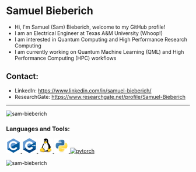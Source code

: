 # Samuel Bieberich


- Hi, I'm Samuel (Sam) Bieberich, welcome to my GitHub profile!
- I am an Electrical Engineer at Texas A&M University (Whoop!)
- I am interested in Quantum Computing and High Performance Research Computing
- I am currently working on Quantum Machine Learning (QML) and High Performance Computing (HPC) workflows

## Contact: 
- LinkedIn: https://www.linkedin.com/in/samuel-bieberich/
- ResearchGate: https://www.researchgate.net/profile/Samuel-Bieberich

-----------------------------------------------------------
<p align="left"> <img src="https://komarev.com/ghpvc/?username=sam-bieberich&label=Profile%20views&color=0e75b6&style=flat" alt="sam-bieberich" /> </p>

<h3 align="left">Languages and Tools:</h3>
<p align="left"> <a href="https://www.cprogramming.com/" target="_blank" rel="noreferrer"> <img src="https://raw.githubusercontent.com/devicons/devicon/master/icons/c/c-original.svg" alt="c" width="40" height="40"/> </a> <a href="https://www.w3schools.com/cpp/" target="_blank" rel="noreferrer"> <img src="https://raw.githubusercontent.com/devicons/devicon/master/icons/cplusplus/cplusplus-original.svg" alt="cplusplus" width="40" height="40"/> </a> <a href="https://www.linux.org/" target="_blank" rel="noreferrer"> <img src="https://raw.githubusercontent.com/devicons/devicon/master/icons/linux/linux-original.svg" alt="linux" width="40" height="40"/> </a> <a href="https://www.python.org" target="_blank" rel="noreferrer"> <img src="https://raw.githubusercontent.com/devicons/devicon/master/icons/python/python-original.svg" alt="python" width="40" height="40"/> </a> <a href="https://pytorch.org/" target="_blank" rel="noreferrer"> <img src="https://www.vectorlogo.zone/logos/pytorch/pytorch-icon.svg" alt="pytorch" width="40" height="40"/> </a> </p>

<p><img align="center" src="https://github-readme-streak-stats.herokuapp.com/?user=sam-bieberich&" alt="sam-bieberich" /></p>
